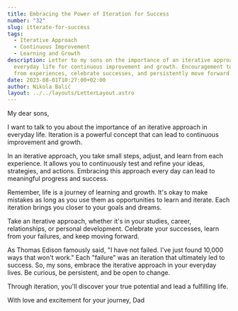 ```yaml
---
title: Embracing the Power of Iteration for Success
number: "32"
slug: itterate-for-success
tags:
  - Iterative Approach
  - Continuous Improvement
  - Learning and Growth
description: Letter to my sons on the importance of an iterative approach in
  everyday life for continuous improvement and growth. Encouragement to learn
  from experiences, celebrate successes, and persistently move forward.
date: 2023-08-01T10:27:00+02:00
author: Nikola Balić
layout: ../../layouts/LetterLayout.astro
---
```

My dear sons,

I want to talk to you about the importance of an iterative approach in everyday life. Iteration is a powerful concept that can lead to continuous improvement and growth.

In an iterative approach, you take small steps, adjust, and learn from each experience. It allows you to continuously test and refine your ideas, strategies, and actions. Embracing this approach every day can lead to meaningful progress and success.

Remember, life is a journey of learning and growth. It's okay to make mistakes as long as you use them as opportunities to learn and iterate. Each iteration brings you closer to your goals and dreams.

Take an iterative approach, whether it's in your studies, career, relationships, or personal development. Celebrate your successes, learn from your failures, and keep moving forward.

As Thomas Edison famously said, "I have not failed. I've just found 10,000 ways that won't work." Each "failure" was an iteration that ultimately led to success.
So, my sons, embrace the iterative approach in your everyday lives. Be curious, be persistent, and be open to change. 

Through iteration, you'll discover your true potential and lead a fulfilling life.

With love and excitement for your journey, 
Dad